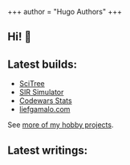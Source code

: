 +++
author = "Hugo Authors"
+++

## Hi! :wave:

## Latest builds:

- [SciTree](https://scitr.com/)
- [SIR Simulator](https://imarijoyborda.com/sir-simulator/)
- [Codewars Stats](http://imarijoyborda.com/codie/)
- [liefgamalo.com](https://liefgamalo.com/)

See [more of my hobby projects](https://github.com/ijborda).

## Latest writings:
